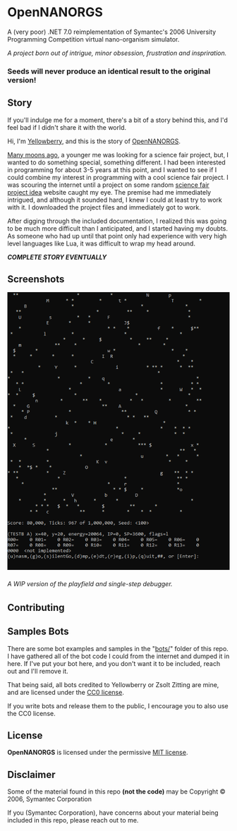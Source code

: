 ﻿# OpenNANORGS

A (very poor) .NET 7.0 reimplementation of Symantec's 2006
University Programming Competition virtual nano-organism simulator.

*A project born out of intrigue, minor obsession, frustration and inspriration.* 

### Seeds will never produce an identical result to the original version!

## Story

If you'll indulge me for a moment, there's a bit of a story behind this,
and I'd feel bad if I didn't share it with the world.

Hi, I'm [Yellowberry](https://github.com/YellowberryHN), and this is
the story of [OpenNANORGS](https://github.com/YellowberryHN/OpenNANORGS).

[Many moons ago](# "apparently sometime around 1384988829"), a younger me
was looking for a science fair project, but, I wanted to do something special,
something different. I had been interested in programming for about 3-5 years
at this point, and I wanted to see if I could combine my interest in programming
with a cool science fair project. I was scouring the internet until a project on
some random [science fair project idea][1] website caught my eye. The premise had
me immediately intrigued, and although it sounded hard, I knew I could at least
try to work with it. I downloaded the project files and immediately got to work.

After digging through the included documentation, I realized this was going to be
much more difficult than I anticipated, and I started having my doubts. As someone
who had up until that point only had experience with very high level languages like
Lua, it was difficult to wrap my head around.

***COMPLETE STORY EVENTUALLY***

[1]: <https://www.sciencebuddies.org/science-fair-projects/project-ideas/CompSci_p021/computer-science/programming-nanorgs-in-a-virtual-world> "Programming NANORGs in a Virtual World"

## Screenshots

![](./images/1.png)

###### A WIP version of the playfield and single-step debugger.

## Contributing



## Samples Bots

There are some bot examples and samples in the "[bots/](../../blob/master/bots)" folder of this repo.
I have gathered all of the bot code I could from the internet and dumped it in here. 
If I've put your bot here, and you don't want it to be included, reach out and I'll remove it.

That being said, all bots credited to Yellowberry or Zsolt Zitting are mine,
and are licensed under the [CC0 license](https://creativecommons.org/publicdomain/zero/1.0/).

If you write bots and release them to the public, I encourage you to also use the CC0 license.

## License 

**OpenNANORGS** is licensed under the permissive [MIT license](https://choosealicense.com/licenses/mit/).

## Disclaimer

Some of the material found in this repo **(not the code)** may be Copyright &copy; 2006, Symantec Corporation

If you (Symantec Corporation), have concerns about your material being included in this repo, please reach out to me.
